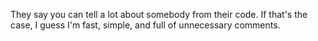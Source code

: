 They say you can tell a lot about somebody from their code. If that's the case, I guess I'm fast, simple, and full of unnecessary comments.